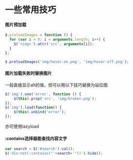 # 一些常用技巧

#### 图片预加载
```js
$.preloadImages = function () {
  for (var i = 0; i < arguments.length; i++) {
    $('<img>').attr('src', arguments[i]);
  }
};

$.preloadImages('img/hover-on.png', 'img/hover-off.png');
```

#### 图片加载失败时替换图片
一般直接显示alt的值，但可以用以下技巧替换为站位图
```js
$('img').one('error', function () {
    $(this).prop('src', 'img/broken.png');
});
$('img').load(function() {
    $(this).unbind('error');
});
```
亦可使用lazyload

#### :contains选择器能查找内容文字
```js
var search = $('#search').val();
$('div:not(:contains("'+search+'"))').hide();
```

